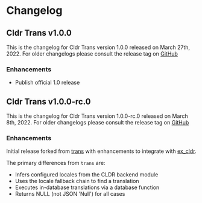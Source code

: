 # Changelog

## Cldr Trans v1.0.0

This is the changelog for Cldr Trans version 1.0.0 released on March 27th, 2022.  For older changelogs please consult the release tag on [GitHub](https://github.com/elixir-cldr/cldr_trans/tags)

### Enhancements

* Publish official 1.0 release

## Cldr Trans v1.0.0-rc.0

This is the changelog for Cldr Trans version 1.0.0-rc.0 released on March 8th, 2022.  For older changelogs please consult the release tag on [GitHub](https://github.com/elixir-cldr/cldr_trans/tags)

### Enhancements

Initial release forked from [trans](https://github.com/crbelaus/trans) with enhancements to integrate with [ex_cldr](https://hex.pm/packages/ex_cldr).

The primary differences from `trans` are:
* Infers configured locales from the CLDR backend module
* Uses the locale fallback chain to find a translation
* Executes in-database translations via a database function
* Returns NULL (not JSON 'Null') for all cases

